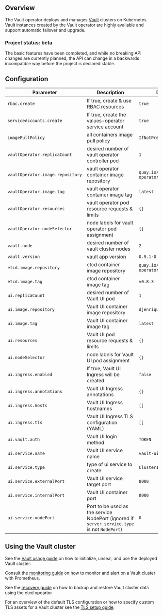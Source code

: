 ## Overview
The Vault operator deploys and manages [Vault][vault] clusters on Kubernetes. Vault instances created by the Vault operator are highly available and support automatic failover and upgrade.


### Project status: beta
The basic features have been completed, and while no breaking API changes are currently planned, the API can change in a backwards incompatible way before the project is declared stable.


## Configuration
Parameter | Description | Default
--------- | ----------- | -------
`rbac.create` | If true, create & use RBAC resources | `true`
`serviceAccounts.create` | If true, create the values-operator service account | `true`
`imagePullPolicy` | all containers image pull policy | `IfNotPresent`
`vaultOperator.replicaCount` | desired number of vault operator controller pod | `1`
`vaultOperator.image.repository` | vault operator container image repository | `quay.io/coreos/vault-operator`
`vaultOperator.image.tag` | vault operator container image tag | `latest`
`vaultOperator.resources` | vault operator pod resource requests & limits | `{}`
`vaultOperator.nodeSelector` | node labels for vault operator pod assignment | `{}`
`vault.node` | desired number of vault cluster nodes | `2`
`vault.version` | vault app version | `0.9.1-0`
`etcd.image.repository` | etcd container image repository | `quay.io/coreos/etcd-operator`
`etcd.image.tag` | etcd container image tag | `v0.8.3`
`ui.replicaCount` | desired number of Vault UI pod | `1`
`ui.image.repository` | Vault UI container image repository | `djenriquez/vault-ui`
`ui.image.tag` | Vault UI container image tag | `latest`
`ui.resources` | Vault UI pod resource requests & limits | `{}`
`ui.nodeSelector` | node labels for Vault UI pod assignment | `{}`
`ui.ingress.enabled` | If true, Vault UI Ingress will be created | `false`
`ui.ingress.annotations` | Vault UI Ingress annotations | `{}`
`ui.ingress.hosts` | Vault UI Ingress hostnames | `[]`
`ui.ingress.tls` | Vault UI Ingress TLS configuration (YAML) | `[]`
`ui.vault.auth` | Vault UI login method | `TOKEN`
`ui.service.name` | Vault UI service name | `vault-ui`
`ui.service.type` | type of ui service to create | `ClusterIP`
`ui.service.externalPort` | Vault UI service target port | `8000`
`ui.service.internalPort` | Vault UI container port | `8000`
`ui.service.nodePort` | Port to be used as the service NodePort (ignored if `server.service.type` is not `NodePort`) | `0`


## Using the Vault cluster

See the [Vault usage guide](./doc/user/vault.md) on how to initialize, unseal, and use the deployed Vault cluster.

Consult the [monitoring guide](./doc/user/monitoring.md) on how to monitor and alert on a Vault cluster with Prometheus.

See the [recovery guide](./doc/user/recovery.md) on how to backup and restore Vault cluster data using the etcd opeartor

For an overview of the default TLS configuration or how to specify custom TLS assets for a Vault cluster see the [TLS setup guide](doc/user/tls_setup.md).

[vault]: https://www.vaultproject.io/
[etcd-operator]: https://github.com/coreos/etcd-operator/
